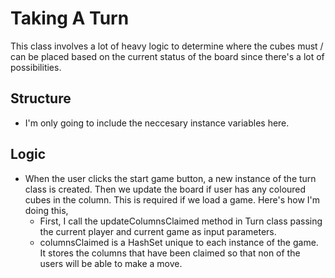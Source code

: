 # Taking A Turn
This class involves a lot of heavy logic to determine where the cubes must / can be placed based on the current status of the board since there's a lot of possibilities.

## Structure
- I'm only going to include the neccesary instance variables here.

## Logic
- When the user clicks the start game button, a new instance of the turn class is created. Then we update the board if user has any coloured cubes in the column. This is required if we load a game. Here's how I'm doing this,
    - First, I call the updateColumnsClaimed method in Turn class passing the current player and current game as input parameters.
    - columnsClaimed is a HashSet unique to each instance of the game. It stores the columns that have been claimed so that non of the users will be able to make a move.